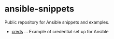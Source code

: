 # ansible-snippets

Public repository for Ansible snippets and examples.

- [creds](creds) ... Example of credential set up for Ansible
